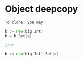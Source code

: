 # Object deepcopy

```go
To clone, you may:

b := new(big.Int)
b = b.Set(a)

//or

b := new(big.Int).Set(a)
```
